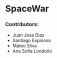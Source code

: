# SpaceWar

### Contributors:
* Juan Jose Diaz
* Santiago Espinosa
* Mateo Silva 
* Ana Sofia Londoño

